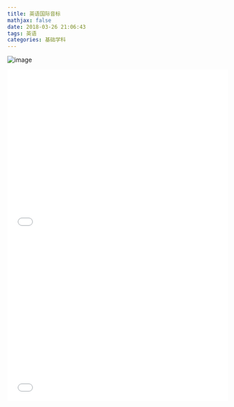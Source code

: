 ```yaml
---
title: 英语国际音标
mathjax: false
date: 2018-03-26 21:06:43
tags: 英语
categories: 基础学科
---
```

![image](http://image.huvjie.com/190326-02_img01.jpg)

<!--more-->

<div style="position: relative; width: 100%; height: 0; padding-bottom: 75%;"><iframe 
src="//player.bilibili.com/player.html?aid=35499472&cid=62237347&page=1" scrolling="no" border="0" 
frameborder="no" framespacing="0" allowfullscreen="true" style="position: absolute; width: 100%; 
height: 100%; left: 0; top: 0;"> </iframe></div>

<div style="position: relative; width: 100%; height: 0; padding-bottom: 75%;"><iframe 
src="//player.bilibili.com/player.html?aid=33138814&cid=58003496&page=1" scrolling="no" border="0" 
frameborder="no" framespacing="0" allowfullscreen="true" style="position: absolute; width: 100%; 
height: 100%; left: 0; top: 0;"> </iframe></div>
